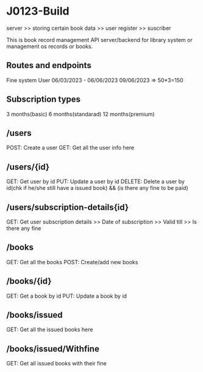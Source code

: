# J0123-Build

server >> storing certain book data
       >> user register
       >> suscriber


This is book record management API server/backend for library system or management os records or books.

## Routes and endpoints

Fine system
User 06/03/2023 - 06/06/2023
09/06/2023 => 50*3=150

## Subscription types
3 months(basic)
6 months(standarad)
12 months(premium)



## /users
POST: Create a user
GET: Get all the user info here

## /users/{id}
GET: Get user by id
PUT: Update a user by id
DELETE: Delete a user by id(chk if he/she still have a issued book) && (is there any fine to be paid)

## /users/subscription-details{id}
GET: Get user subscription details
     >> Date of subscription
     >> Valid till
     >> Is there any fine

## /books
GET: Get all the books
POST: Create/add new books


## /books/{id}
GET: Get a book by id
PUT: Update a book by id

## /books/issued
GET: Get all the issued books here

## /books/issued/Withfine
GET: Get all issued books with their fine